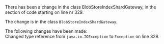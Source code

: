 There has been a change in the class BlobStoreIndexShardGateway, in the section of code starting on line nr 329.
  
The change is in the class ```BlobStoreIndexShardGateway```.
  
The following changes have been made:  
Changed type reference from ```java.io.IOException``` to ```Exception``` on line 329.  
